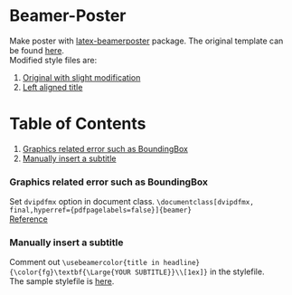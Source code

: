 # Beamer-Poster
Make poster with [latex-beamerposter](https://github.com/deselaers/latex-beamerposter) package. The original template can be found [here](http://www.latextemplates.com/template/dreuw-deselaers-poster).  
Modified style files are:

1. [Original with slight modification](https://gist.github.com/Shusei-E/0c13b64ac31d8fc2cce395e2f892325e)
2. [Left aligned title](https://gist.github.com/Shusei-E/39d6d5bc86f46acf2b1b6fc06193aa91)


# Table of Contents
1. [Graphics related error such as BoundingBox](#graphics-related-error-such-as-boundingbox)
2. [Manually insert a subtitle](#manually-insert-a-subtitle)

### Graphics related error such as BoundingBox
Set `dvipdfmx` option in document class. `\documentclass[dvipdfmx, final,hyperref={pdfpagelabels=false}]{beamer}`  
[Reference](http://qiita.com/zr_tex8r/items/442b75b452b11bee8049)

### Manually insert a subtitle
Comment out `\usebeamercolor{title in headline}{\color{fg}\textbf{\Large{YOUR SUBTITLE}}\\[1ex]}` in the stylefile.  
The sample stylefile is [here](https://gist.github.com/Shusei-E/39d6d5bc86f46acf2b1b6fc06193aa91).
